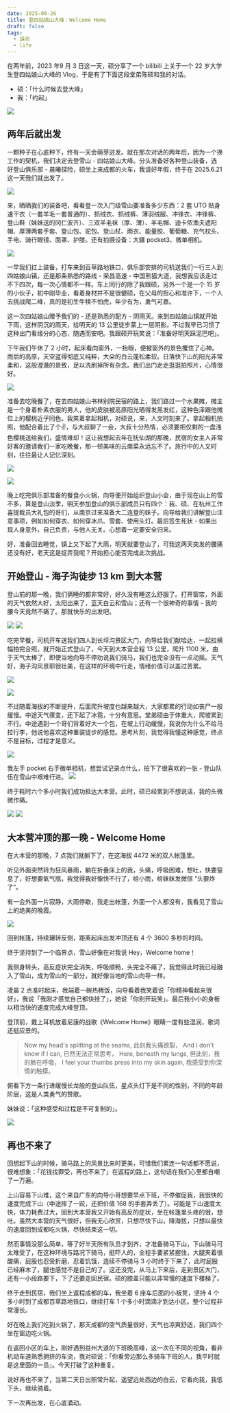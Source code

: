 ```yaml
---
date: 2025-06-26
title: 登四姑娘山大峰：Welcome Home
draft: false
tags:
  - 运动
  - life
---
```

在两年前，2023 年9 月 3 日这一天，硕分享了一个 bilibili 上关于一个 22 岁大学生登四姑娘山大峰的 Vlog，于是有了下面这段堂弟陈硕和我的对话。
- 硕：「什么时候去登大峰」
- 我：「约起」

![](https://cdn.jsdelivr.net/gh/goby-ao/picgo@main/img/20250626171212.png)

## 两年后就出发

一颗种子在心底种下，终有一天会萌芽迸发。就在那次对话的两年后，因为一个换工作的契机，我们决定去登雪山 - 四姑娘山大峰。分头准备好各种登山装备，选好登山俱乐部 - 晨曦探险，硕坐上来成都的火车，我请好年假，终于在 2025.6.21 这一天我们就出发了。

![](https://cdn.jsdelivr.net/gh/goby-ao/picgo@main/img/20250626172143.png)

来，晒晒我们的装备吧，看看登一次入门级雪山要准备多少东西：2 套 UTO 贴身速干衣（一套羊毛一套普通的）、抓绒衣、抓绒裤、薄羽绒服、冲锋衣、冲锋裤、登山鞋（妹妹送的冈仁波齐）、三双羊毛袜（厚、薄）、羊毛帽、迪卡侬渔夫遮阳帽、厚薄两套手套、登山包、驼包、登山杖、雨衣、能量胶、葡萄糖、充气枕头、手电、骑行眼镜、面罩、护膝。还有拍摄设备：大疆 pocket3、微单相机。

![](https://cdn.jsdelivr.net/gh/goby-ao/picgo@main/img/509F24BA-7D19-4948-84FA-85EBBA6599CD_1_105_c.jpeg)

一早我们扛上装备，打车来到百草路地铁口，俱乐部安排的司机送我们一行三人到四姑娘山镇，还是那条熟悉的路线 - 荣昌高速 - 中国熊猫大道，我想我应该走过不下四次，每一次心情都不一样。车上同行的除了我跟硕，另外一个是一个 15 岁的小伙子，初中刚毕业，看着身材并不是很健硕，在父母的担心和准许下，一个人去挑战爬二峰，真的是初生牛犊不怕虎，年少有为，勇气可嘉。

这一次四姑娘山赠予我们的 - 还是熟悉的配方 - 阴雨天。来到四姑娘山镇就开始下雨，这样阴沉的雨天，给明天的 13 公里徒步蒙上一层阴影。不过我早已习惯了这种出门看缘分的心态，随遇而安吧。我跟硕开玩笑说：「准备好明天踩泥巴吧」。

下午我们午休了 2 小时，起床看向窗外，一抬眼，便被窗外的景色攫住了心神。雨后的高原，天空蓝得彻底又纯粹，大朵的白云蓬松柔软。日落快下山的阳光非常柔和，这般澄澈的景致，足以洗刷掉所有杂念。我们出门走走逛逛拍照片，心情很好。

![](https://cdn.jsdelivr.net/gh/goby-ao/picgo@main/img/IMG_0948.jpg)

准备去吃晚餐了，在去四姑娘山书林别院民宿的路上，我们路过一个水果摊，摊主是一个身着朴素衣服的男人，他的皮肤被高原阳光晒得发黑发红，这种色泽跟他摊位上的樱桃近乎同色。我笑着拿起相机，对硕说，来，人文时刻来了。拿起相机拍照，他配合着比了个✌️，与大叔聊了一会，大叔十分热情，必须要把仅剩的一盘浅色樱桃送给我们，盛情难却！这让我想起去年在抚仙湖的那晚，民宿的女主人非常好客的邀请我们一家吃晚餐，那一顿美味的云南菜永远忘不了。旅行中的人文时刻，往往最让人记忆深刻。

![](https://cdn.jsdelivr.net/gh/goby-ao/picgo@main/img/IMG_0938.jpg)

![](https://cdn.jsdelivr.net/gh/goby-ao/picgo@main/img/92E91218-DDC2-46CD-9EE7-54A254389558_1_105_c.jpeg)

晚上吃完俱乐部准备的餐食小火锅，向导便开始组织登山小会，由于现在山上的雪不多，算是登山淡季，明天参加登山的俱乐部成员只有四个：我、硕、在杭州工作喜提裁员大礼包的哥们，从南京过来准备大二连登的妹子。向导给我们讲解登山注意事项，例如如何穿衣、如何穿冰爪、雪套、使用头灯。最后签生死状 - 如果出现人身意外，自己负责，与他人无关。心想着一定要安全归来。

好，准备回去睡觉，镇上又下起了大雨，明天就要登山了，可我这两天突发的腰痛还没有好，老天这是捉弄我呢？开始担心能否完成此次挑战。

## 开始登山 - 海子沟徒步 13 km 到大本营

登山前的那一晚，我们俩睡的都非常好，好久没有睡这么舒服了。打开窗帘，外面的天气依然大好，太阳出来了，蓝天白云和雪山；还有一个很神奇的事情 - 我的腰今天竟然不痛了。那就快乐的出发吧。

![](https://cdn.jsdelivr.net/gh/goby-ao/picgo@main/img/034719CA-152C-40DA-94A2-3D49323EAD76_1_102_o.jpeg)
![](https://cdn.jsdelivr.net/gh/goby-ao/picgo@main/img/B5AC16CA-6C1B-45B2-A9E5-5FE30D272506_1_102_o.jpeg)

吃完早餐，司机开车送我们四人到长坪沟景区大门，向导给我们献哈达，一起拉横幅拍完合照，就开始正式登山了，今天到大本营全程 13 公里，爬升 1100 米，由于天气太棒了，即使当地向导不停劝说我们骑马，我们也完全没有一点动摇。天气好，海子沟风景耶很壮美，在这样的环境中行走，情绪价值可以盖过苦累。

![](https://cdn.jsdelivr.net/gh/goby-ao/picgo@main/img/20250626180933.png)

![](https://cdn.jsdelivr.net/gh/goby-ao/picgo@main/img/IMG_1041.jpg)

不过随着海拔的不断提升，后面爬升坡度也越来越大，大家都累的行动如丧尸一般缓慢。中途天气骤变，还下起了冰雹，十分有意思。堂弟硕由于体重大，爬坡累到不行。中途遇到一个哥们背着好大一个包，在坡上行动缓慢，我说你为什么不给马拉行李，他说他喜欢这种重装徒步的感觉。思考片刻，我觉得我懂这种感觉，终点不是目标，过程才是意义。

![](https://cdn.jsdelivr.net/gh/goby-ao/picgo@main/img/IMG_1031.jpg)

我左手 pocket 右手微单相机，想尝试记录点什么，拍下了很喜欢的一张 - 登山队伍在雪山中艰难行进。
![](https://cdn.jsdelivr.net/gh/goby-ao/picgo@main/img/IMG_1074.jpg)

终于耗时六个多小时我们成功抵达大本营。此时，硕已经累到不想说话，我的头微微作痛。

![](https://cdn.jsdelivr.net/gh/goby-ao/picgo@main/img/D2375DC4-2A56-4CAE-8A40-2E4CF557A434_1_102_o.jpeg)
![](https://cdn.jsdelivr.net/gh/goby-ao/picgo@main/img/1DB33A3D-D50F-468D-B559-2977FECE7525_1_102_o.jpeg)


## 大本营冲顶的那一晚 - Welcome Home

在大本营的那晚，7 点我们就躺下了，在这海拔 4472 米的双人帐篷里。  

听见外面突然转为狂风暴雨，躺在折叠床上的我，头痛，呼吸困难，想吐，快要窒息了，好想要氧气瓶，我觉得我好像快不行了，给小雨，给妹妹发微信 “头要炸了”。  
  
有一会外面一片寂静，大雨停歇，我走出帐篷，外面一个人都没有，我看见了雪山上的绝美的晚霞。

![](https://cdn.jsdelivr.net/gh/goby-ao/picgo@main/img/9584459B-A15D-4D5B-AC3A-9D5F9C7E3DE4_1_102_o.jpeg)
  
回到帐篷，持续辗转反侧，距离起床出发冲顶还有 4 个 3600 多秒的时间。  
  
终于坚持到了一个临界点，雪山好像在对我说 Hey，Welcome home！  
  
我侧身转头，高反症状完全消失，呼吸顺畅，头完全不痛了，我觉得此时我已经融入了雪山，成为雪山的一部分，就好像当地的雪山向导一样。  
  
凌晨 2 点准时起床，我端着一碗热稀饭，向导看着我笑着说「你精神看起来很好」，我说「我刚才感觉自己都快挂了」，她说「你别开玩笑」。最后我小小的身板以相当快的速度完成大峰登顶。
  
登顶前，戴上耳机放着尼康的战歌《Welcome Home》眼睛一度有些湿润，歌词还挺应景的。

> Now my head's splitting at the seams, 
此刻我头痛欲裂，
And I don't know if I can, 
已然无法正常思考，
Here, beneath my lungs, 
但此刻，我的肺在呼吸，
I feel your thumbs press into my skin again, 
我感受到你深情的触摸。
  
俯看下方一条行进缓慢长龙般的登山队伍，星点头灯下是不同的性别，不同的年龄阶层，这是人类勇气的赞歌。

妹妹说：「这种感受和过程是不可复制的」。

![](https://cdn.jsdelivr.net/gh/goby-ao/picgo@main/img/20250626184922.png)

## 再也不来了

回想起下山的时候，骑马路上的风景比来时更美，可惜我们累连一句话都不愿说，很难想象：「花钱找罪受，再也不来了」在返程的路上，这句话在我们心里都自嘲了一万遍。

上山容易下山难，这个来自广东的向导小哥想要早点下班，不停催促我，我很快的速度完成下山（中途摔了一跤，还把价值 168 的手套弄丢了）。可能是下山速度太快，体力耗费过大，回到大本营我又开始有高反的症状，坐在帐篷里头疼的很，想吐。虽然大本营的天气很好，但我无心欣赏，只想尽快下山，降海拔，只想以最快的速度回到成都吃火锅，尽快结束这一切。

然而事情没那么简单，等了好半天所有队员才到齐，才准备骑马下山，下山骑马可太难受了，在这种环境与路况下骑马，挺吓人的，全程手要紧紧握住，大腿夹着很酸痛，屁股也忍受折磨，忍着饥饿，连续不停骑马 3 小时终于下来了，此时屁股已经麻木了，腿也感觉不是自己的了。这还没完，从马上下来后，走到景区大门，还有一小段路要下，下了还要走回民宿。硕的膝盖只能以非常慢的速度下楼梯了。

终于走到民宿，我们坐上返程成都的车，我坐着 6 座车后面的小板凳，坚持 4 个多小时到了成都百草路地铁口，继续打车 1 个多小时滴滴才到达小区。整个过程非常漫长。

好在晚上我们吃到火锅了，那天成都的空气质量很好，天气也凉爽舒适，我们四个坐在窗边吃火锅。

在返回小区的车上，刚好遇到益州大道的下班晚高峰，这一次在不同的视角，看非机动车道熟悉拥挤的车流，我对硕说：「你看旁边那么多骑车下班的人，我平时就是这里面的一员」。今天打破了这种重复。

说好再也不来了，当第二天日出照常升起，遥望远处西边的白云，它看向我，我低下头，继续骑着。

下一次再出发，在心底涌动。
